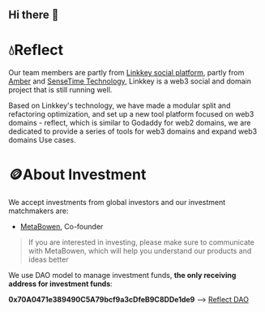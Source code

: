 ## Hi there 👋

<!--

**Here are some ideas to get you started:**

🙋‍♀️ A short introduction - what is your organization all about?
🌈 Contribution guidelines - how can the community get involved?
👩‍💻 Useful resources - where can the community find your docs? Is there anything else the community should know?
🍿 Fun facts - what does your team eat for breakfast?
🧙 Remember, you can do mighty things with the power of [Markdown](https://docs.github.com/github/writing-on-github/getting-started-with-writing-and-formatting-on-github/basic-writing-and-formatting-syntax)
-->

# 💧Reflect
Our team members are partly from [Linkkey social platform](https://linkkey.io), partly from [Amber](https://www.ambergroup.io/) and [SenseTime Technology](https://www.sensetime.com/), Linkkey is a web3 social and domain project that is still running well.

Based on Linkkey's technology, we have made a modular split and refactoring optimization, and set up a new tool platform focused on web3 domains - reflect, which is similar to Godaddy for web2 domains, we are dedicated to provide a series of tools for web3 domains and expand web3 domains Use cases.

# 🪙About Investment
We accept investments from global investors and our investment matchmakers are: 
- [MetaBowen](https://twitter.com/_MetaBowen), Co-founder

> If you are interested in investing, please make sure to communicate with MetaBowen, which will help you understand our products and ideas better

We use DAO model to manage investment funds, **the only receiving address for investment funds**: 

**0x70A0471e389490C5A79bcf9a3cDfeB9C8DDe1de9** --> [Reflect DAO](https://polygonscan.com/address/0x70a0471e389490c5a79bcf9a3cdfeb9c8dde1de9)

